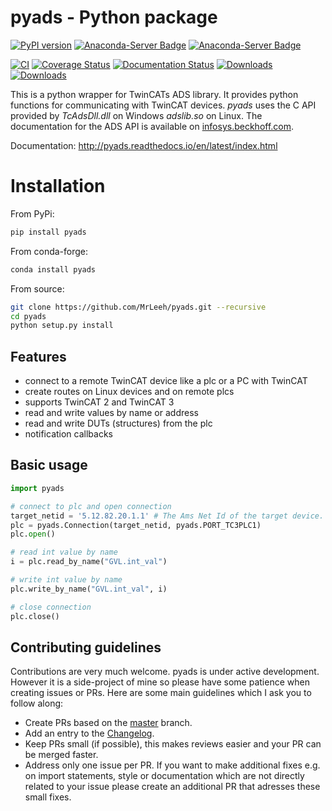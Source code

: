 pyads - Python package
======================

[![PyPI version](https://badge.fury.io/py/pyads.svg)](https://badge.fury.io/py/pyads)
[![Anaconda-Server Badge](https://anaconda.org/conda-forge/pyads/badges/version.svg)](https://anaconda.org/conda-forge/pyads)
[![Anaconda-Server Badge](https://anaconda.org/conda-forge/pyads/badges/platforms.svg)](https://anaconda.org/conda-forge/pyads)

[![CI](https://github.com/stlehmann/pyads/actions/workflows/ci.yml/badge.svg)](https://github.com/stlehmann/pyads/actions/workflows/ci.yml)
[![Coverage Status](https://coveralls.io/repos/github/stlehmann/pyads/badge.svg?branch=master)](https://coveralls.io/github/stlehmann/pyads?branch=master)
[![Documentation Status](https://readthedocs.org/projects/pyads/badge/?version=latest)](http://pyads.readthedocs.io/en/latest/?badge=latest)
[![Downloads](https://pepy.tech/badge/pyads)](https://pepy.tech/project/pyads)
[![Downloads](https://pepy.tech/badge/pyads/week)](https://pepy.tech/project/pyads)

This is a python wrapper for TwinCATs ADS library. It provides python functions
for communicating with TwinCAT devices. *pyads* uses the C API provided by *TcAdsDll.dll* on Windows *adslib.so* on Linux. The documentation for the ADS API is available on [infosys.beckhoff.com](http://infosys.beckhoff.com/english.php?content=../content/1033/tcadsdll2/html/tcadsdll_api_overview.htm&id=20557).

Documentation: http://pyads.readthedocs.io/en/latest/index.html

# Installation

From PyPi:

```bash
pip install pyads
```

From conda-forge:

```bash
conda install pyads
```

From source:

```bash
git clone https://github.com/MrLeeh/pyads.git --recursive
cd pyads
python setup.py install
```

## Features

* connect to a remote TwinCAT device like a plc or a PC with TwinCAT
* create routes on Linux devices and on remote plcs
* supports TwinCAT 2 and TwinCAT 3
* read and write values by name or address
* read and write DUTs (structures) from the plc
* notification callbacks

## Basic usage

```python
import pyads

# connect to plc and open connection
target_netid = '5.12.82.20.1.1' # The Ams Net Id of the target device. In TwinCAT3 created from device MAC address by default
plc = pyads.Connection(target_netid, pyads.PORT_TC3PLC1)
plc.open()

# read int value by name
i = plc.read_by_name("GVL.int_val")

# write int value by name
plc.write_by_name("GVL.int_val", i)

# close connection
plc.close()
```

[0]: https://infosys.beckhoff.de/english.php?content=../content/1033/TcSystemManager/Basics/TcSysMgr_AddRouteDialog.htm&id=

## Contributing guidelines

Contributions are very much welcome. pyads is under active development. However it is a side-project of mine so please have some
patience when creating issues or PRs. Here are some main guidelines which I ask you to follow along:

* Create PRs based on the [master](https://github.com/stlehmann/pyads) branch.
* Add an entry to the [Changelog](https://github.com/stlehmann/pyads/blob/master/CHANGELOG.md).
* Keep PRs small (if possible), this makes reviews easier and your PR can be merged faster.
* Address only one issue per PR. If you want to make additional fixes e.g. on import statements, style or documentation 
which are not directly related to your issue please create an additional PR that adresses these small fixes.
